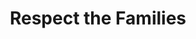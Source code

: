 ---
pid: CH370
title: Respect the Families
location_transcription: City Hall
zipcode: 
outside_phl: 
neighborhood: 
age: '32'
age_range: 30-39
instagram: 
image_file_name: CH_370.jpg
proposal_transcription: |-
  Families all around the world
  DIVERSITY
topic: Family,Globalism
topic_summary: 0, 0
type: Other No Form
keywords_other: 
credit: Arturo Viegra
image_labels: 
twitter: 
facebook: 
permalink: "/monuments/ch370/"
layout: item-page
---